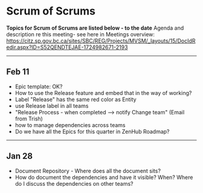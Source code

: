 # Scrum of Scrums 
**Topics for Scrum of Scrums are listed below - to the date**
Agenda and description re this meeting- see here in Meetings overview:
https://citz.sp.gov.bc.ca/sites/SBC/REG/Projects/MVSM/_layouts/15/DocIdRedir.aspx?ID=S52QENDTEJAE-1724982671-2193 




---
Feb 11
----
- Epic template: OK? 
- How to use the Release feature and embed that in the way of working? 
- Label "Release" has the same red color as Entity 
- use Release label in all teams 
- "Release Process - when completed --> notify Change team" (Email from Trish) 
- how to manage dependencies across teams 
- Do we have all the Epics for this quarter in ZenHub Roadmap?

---
Jan 28
----
- Document Repository - Where does all the document sits?
- How do document the dependencies and have it visible? When? Where do I discuss the dependencies on other teams?

